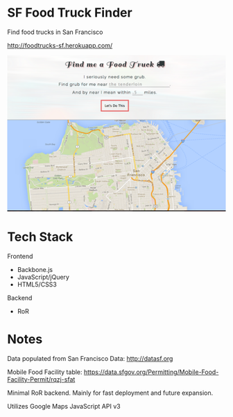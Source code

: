 SF Food Truck Finder
========
Find food trucks in San Francisco

http://foodtrucks-sf.herokuapp.com/

![ScreenShot](/app/assets/images/screenshot.png)

Tech Stack
=========
Frontend
* Backbone.js
* JavaScript/jQuery
* HTML5/CSS3

Backend
* RoR

Notes
=========
Data populated from San Francisco Data:
http://datasf.org

Mobile Food Facility table:
https://data.sfgov.org/Permitting/Mobile-Food-Facility-Permit/rqzj-sfat

Minimal RoR backend. Mainly for fast deployment and future expansion.

Utilizes Google Maps JavaScript API v3


